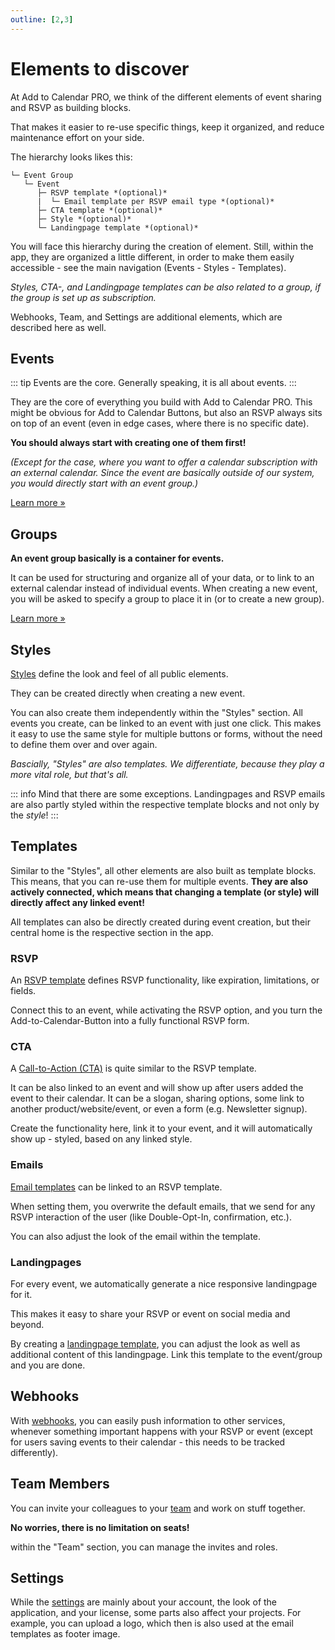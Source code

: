 ```yaml
---
outline: [2,3]
---
```


# Elements to discover

At Add to Calendar PRO, we think of the different elements of event sharing and RSVP as building blocks.

That makes it easier to re-use specific things, keep it organized, and reduce maintenance effort on your side.

The hierarchy looks likes this:


```
└─ Event Group
   └─ Event
      ├─ RSVP template *(optional)*
      |  └─ Email template per RSVP email type *(optional)*
      ├─ CTA template *(optional)*
      ├─ Style *(optional)*
      └─ Landingpage template *(optional)*
```

You will face this hierarchy during the creation of element. Still, within the app, they are organized a little different, in order to make them easily accessible - see the main navigation (Events - Styles - Templates).

*Styles, CTA-, and Landingpage templates can be also related to a group, if the group is set up as subscription.*

Webhooks, Team, and Settings are additional elements, which are described here as well.

## Events

::: tip Events are the core.
Generally speaking, it is all about events.
:::

They are the core of everything you build with Add to Calendar PRO. This might be obvious for Add to Calendar Buttons, but also an RSVP always sits on top of an event (even in edge cases, where there is no specific date).

**You should always start with creating one of them first!**

*(Except for the case, where you want to offer a calendar subscription with an external calendar. Since the event are basically outside of our system, you would directly start with an event group.)*

[Learn more &raquo;](/application-manual/groups-and-events.html#events)

## Groups

**An event group basically is a container for events.**

It can be used for structuring and organize all of your data, or to link to an external calendar instead of individual events. When creating a new event, you will be asked to specify a group to place it in (or to create a new group).

[Learn more &raquo;](/application-manual/groups-and-events.html#groups)

## Styles

[Styles](/application-manual/styles-and-templates.html#styles) define the look and feel of all public elements.

They can be created directly when creating a new event.

You can also create them independently within the "Styles" section.
All events you create, can be linked to an event with just one click. This makes it easy to use the same style for multiple buttons or forms, without the need to define them over and over again.

*Bascially, "Styles" are also templates. We differentiate, because they play a more vital role, but that's all.*

::: info Mind that there are some exceptions.
Landingpages and RSVP emails are also partly styled within the respective template blocks and not only by the *style*!
:::

## Templates

Similar to the "Styles", all other elements are also built as template blocks.
This means, that you can re-use them for multiple events. **They are also actively connected, which means that changing a template (or style) will directly affect any linked event!**

All templates can also be directly created during event creation, but their central home is the respective section in the app.

### RSVP

An [RSVP template](/application-manual/styles-and-templates.html#rsvp) defines RSVP functionality, like expiration, limitations, or fields.

Connect this to an event, while activating the RSVP option, and you turn the Add-to-Calendar-Button into a fully functional RSVP form.

### CTA

A [Call-to-Action (CTA)](/application-manual/styles-and-templates.html#cta) is quite similar to the RSVP template.

It can be also linked to an event and will show up after users added the event to their calendar. It can be a slogan, sharing options, some link to another product/website/event, or even a form (e.g. Newsletter signup).

Create the functionality here, link it to your event, and it will automatically show up - styled, based on any linked style.

### Emails

[Email templates](/application-manual/styles-and-templates.html#emails) can be linked to an RSVP template.

When setting them, you overwrite the default emails, that we send for any RSVP interaction of the user (like Double-Opt-In, confirmation, etc.).

You can also adjust the look of the email within the template.

### Landingpages

For every event, we automatically generate a nice responsive landingpage for it.

This makes it easy to share your RSVP or event on social media and beyond.

By creating a [landingpage template](/application-manual/styles-and-templates.html#landingpages), you can adjust the look as well as additional content of this landingpage.
Link this template to the event/group and you are done.

## Webhooks

With [webhooks](/automation-integration/webhooks.html), you can easily push information to other services, whenever something important happens with your RSVP or event (except for users saving events to their calendar - this needs to be tracked differently).

## Team Members

You can invite your colleagues to your [team](/application-manual/team.html) and work on stuff together.

**No worries, there is no limitation on seats!**

within the "Team" section, you can manage the invites and roles.

## Settings

While the [settings](/application-manual/settings.html) are mainly about your account, the look of the application, and your license, some parts also affect your projects. For example, you can upload a logo, which then is also used at the email templates as footer image.
